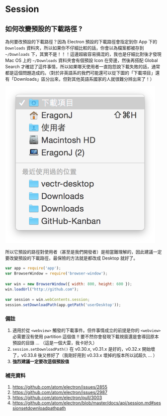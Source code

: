 # Session

## 如何改變預設的下載路徑 ? 

為何要改預設的下載路徑？因為 Electron 預設的下載路徑會指定到你 App 下的 `Downloads` 資料夾，所以如果你不仔細比較的話，你會以為檔案都被存到 `~/Downloads` 下，其實不是！！！這邊超級容易搞混的，我也是仔細比對後才發現 Mac OS 上的 `~/Downloads` 資料夾會有個預設 Icon 在旁邊，然後再搭配 Global Search 才確認了這件事情，所以如果哪天使用者一直抱怨說下載失敗的話，通常都是這個問題造成的。（對於非英語系的我們可能還可以從下圖的「下載項目」還有「Downloads」區分出來，但對其他英語系國家的人就很難分辨出來了！）

![Image](./images/session-path.png)

所以它預設的路徑對使用者（甚至是我們開發者）是相當難理解的，因此建議一定要改變預設的下載路徑，最保險的方法就是都改成 Desktop 就好了。

```javascript
var app = require('app');
var BrowserWindow = require('browser-window');

var win = new BrowserWindow({ width: 800, height: 600 });
win.loadUrl("http://github.com");

var session = win.webContents.session;
session.setDownloadPath(app.getPath('userDesktop'));
```

### 備註

1. 適用於從 `<webview>` 觸發的下載事件。但件事情成立的前提是你的 `<webview>` 必需要沒有使用 partition 這個值 !! 要不然你會發現下載視窗還是會導回原本預設的目錄 ... （這是一個大雷，我卡好久）
2. `session.setDownloadPath()` 在 v0.30.x, v0.31.x 是好的，v0.32.x 開始壞了，v0.33.8 後又修好了（我剛好用到 v0.33.x 壞掉的版本所以試超久 ... ）
3. **強烈建議一定要改這個預設值**

### 補充資料

1. https://github.com/atom/electron/issues/2855
2. https://github.com/atom/electron/issues/2987 
3. https://github.com/atom/electron/pull/3003
4. https://github.com/atom/electron/blob/master/docs/api/session.md#sessionsetdownloadpathpath
